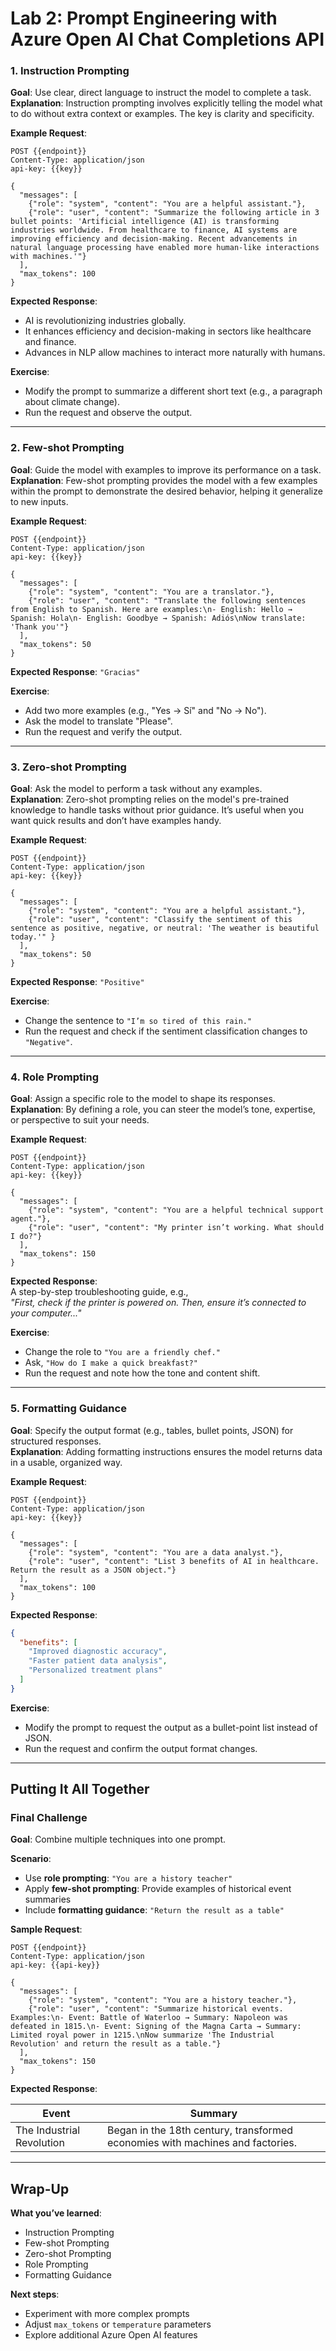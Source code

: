 # Lab 2: Prompt Engineering with Azure Open AI Chat Completions API

### 1. Instruction Prompting
**Goal**: Use clear, direct language to instruct the model to complete a task.  
**Explanation**: Instruction prompting involves explicitly telling the model what to do without extra context or examples. The key is clarity and specificity.

**Example Request**:
```http
POST {{endpoint}}
Content-Type: application/json
api-key: {{key}}

{
  "messages": [
    {"role": "system", "content": "You are a helpful assistant."},
    {"role": "user", "content": "Summarize the following article in 3 bullet points: 'Artificial intelligence (AI) is transforming industries worldwide. From healthcare to finance, AI systems are improving efficiency and decision-making. Recent advancements in natural language processing have enabled more human-like interactions with machines.'"}
  ],
  "max_tokens": 100
}
```

**Expected Response**:
- AI is revolutionizing industries globally.  
- It enhances efficiency and decision-making in sectors like healthcare and finance.  
- Advances in NLP allow machines to interact more naturally with humans.

**Exercise**:
- Modify the prompt to summarize a different short text (e.g., a paragraph about climate change).
- Run the request and observe the output.

---

### 2. Few-shot Prompting
**Goal**: Guide the model with examples to improve its performance on a task.  
**Explanation**: Few-shot prompting provides the model with a few examples within the prompt to demonstrate the desired behavior, helping it generalize to new inputs.

**Example Request**:
```http
POST {{endpoint}}
Content-Type: application/json
api-key: {{key}}

{
  "messages": [
    {"role": "system", "content": "You are a translator."},
    {"role": "user", "content": "Translate the following sentences from English to Spanish. Here are examples:\n- English: Hello → Spanish: Hola\n- English: Goodbye → Spanish: Adiós\nNow translate: 'Thank you'"}
  ],
  "max_tokens": 50
}
```

**Expected Response**: `"Gracias"`

**Exercise**:
- Add two more examples (e.g., "Yes → Sí" and "No → No").
- Ask the model to translate "Please".
- Run the request and verify the output.

---

### 3. Zero-shot Prompting
**Goal**: Ask the model to perform a task without any examples.  
**Explanation**: Zero-shot prompting relies on the model's pre-trained knowledge to handle tasks without prior guidance. It’s useful when you want quick results and don’t have examples handy.

**Example Request**:
```http
POST {{endpoint}}
Content-Type: application/json
api-key: {{key}}

{
  "messages": [
    {"role": "system", "content": "You are a helpful assistant."},
    {"role": "user", "content": "Classify the sentiment of this sentence as positive, negative, or neutral: 'The weather is beautiful today.'" }
  ],
  "max_tokens": 50
}
```

**Expected Response**: `"Positive"`

**Exercise**:
- Change the sentence to `"I’m so tired of this rain."`
- Run the request and check if the sentiment classification changes to `"Negative"`.

---

### 4. Role Prompting
**Goal**: Assign a specific role to the model to shape its responses.  
**Explanation**: By defining a role, you can steer the model’s tone, expertise, or perspective to suit your needs.

**Example Request**:
```http
POST {{endpoint}}
Content-Type: application/json
api-key: {{key}}

{
  "messages": [
    {"role": "system", "content": "You are a helpful technical support agent."},
    {"role": "user", "content": "My printer isn’t working. What should I do?"}
  ],
  "max_tokens": 150
}
```

**Expected Response**:  
A step-by-step troubleshooting guide, e.g.,  
_"First, check if the printer is powered on. Then, ensure it’s connected to your computer..."_

**Exercise**:
- Change the role to `"You are a friendly chef."`
- Ask, `"How do I make a quick breakfast?"`
- Run the request and note how the tone and content shift.

---

### 5. Formatting Guidance
**Goal**: Specify the output format (e.g., tables, bullet points, JSON) for structured responses.  
**Explanation**: Adding formatting instructions ensures the model returns data in a usable, organized way.

**Example Request**:
```http
POST {{endpoint}}
Content-Type: application/json
api-key: {{key}}

{
  "messages": [
    {"role": "system", "content": "You are a data analyst."},
    {"role": "user", "content": "List 3 benefits of AI in healthcare. Return the result as a JSON object."}
  ],
  "max_tokens": 100
}
```

**Expected Response**:
```json
{
  "benefits": [
    "Improved diagnostic accuracy",
    "Faster patient data analysis",
    "Personalized treatment plans"
  ]
}
```

**Exercise**:
- Modify the prompt to request the output as a bullet-point list instead of JSON.
- Run the request and confirm the output format changes.

---

## Putting It All Together

### Final Challenge
**Goal**: Combine multiple techniques into one prompt.

**Scenario**:
- Use **role prompting**: `"You are a history teacher"`
- Apply **few-shot prompting**: Provide examples of historical event summaries
- Include **formatting guidance**: `"Return the result as a table"`

**Sample Request**:
```http
POST {{endpoint}}
Content-Type: application/json
api-key: {{api-key}}

{
  "messages": [
    {"role": "system", "content": "You are a history teacher."},
    {"role": "user", "content": "Summarize historical events. Examples:\n- Event: Battle of Waterloo → Summary: Napoleon was defeated in 1815.\n- Event: Signing of the Magna Carta → Summary: Limited royal power in 1215.\nNow summarize 'The Industrial Revolution' and return the result as a table."}
  ],
  "max_tokens": 150
}
```

**Expected Response**:

| Event                    | Summary                                                                 |
|--------------------------|-------------------------------------------------------------------------|
| The Industrial Revolution | Began in the 18th century, transformed economies with machines and factories. |

---

## Wrap-Up

**What you’ve learned**:
- Instruction Prompting  
- Few-shot Prompting  
- Zero-shot Prompting  
- Role Prompting  
- Formatting Guidance

**Next steps**:
- Experiment with more complex prompts  
- Adjust `max_tokens` or `temperature` parameters  
- Explore additional Azure Open AI features

